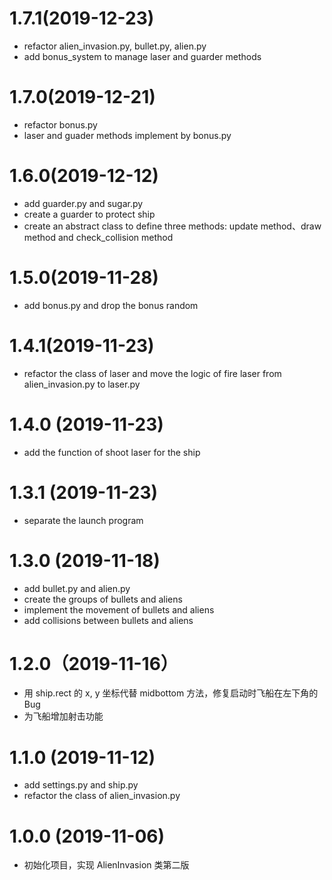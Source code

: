 # 1.7.1(2019-12-23)
- refactor alien_invasion.py, bullet.py, alien.py
- add bonus_system to manage laser and guarder methods

# 1.7.0(2019-12-21)
- refactor bonus.py
- laser and guader methods implement by bonus.py

# 1.6.0(2019-12-12)
- add guarder.py and sugar.py
- create a guarder to protect ship 
- create an abstract class to define three methods: update method、draw method and check_collision method

# 1.5.0(2019-11-28)
- add bonus.py and drop the bonus random

# 1.4.1(2019-11-23)
- refactor the class of laser and move the logic of fire laser from alien_invasion.py to laser.py

# 1.4.0 (2019-11-23)
- add the function of shoot laser for the ship

# 1.3.1 (2019-11-23)
- separate the launch program

# 1.3.0 (2019-11-18)
- add bullet.py and alien.py
- create the groups of bullets and aliens
- implement the movement of bullets and aliens 
- add collisions between bullets and aliens

# 1.2.0（2019-11-16）
- 用 ship.rect 的 x, y 坐标代替 midbottom 方法，修复启动时飞船在左下角的 Bug
- 为飞船增加射击功能

# 1.1.0 (2019-11-12)
- add settings.py and ship.py
- refactor the class of alien_invasion.py

# 1.0.0 (2019-11-06)
- 初始化项目，实现 AlienInvasion 类第二版


